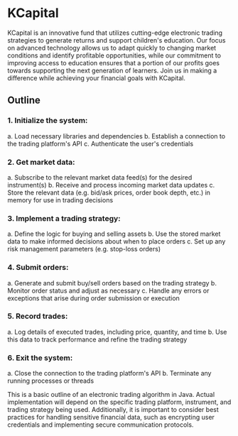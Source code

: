 # KCapital
KCapital is an innovative fund that utilizes cutting-edge electronic trading strategies to generate returns and support children's education. Our focus on advanced technology allows us to adapt quickly to changing market conditions and identify profitable opportunities, while our commitment to improving access to education ensures that a portion of our profits goes towards supporting the next generation of learners. Join us in making a difference while achieving your financial goals with KCapital.

## Outline
### 1. Initialize the system:
a. Load necessary libraries and dependencies
b. Establish a connection to the trading platform's API
c. Authenticate the user's credentials

### 2. Get market data:
a. Subscribe to the relevant market data feed(s) for the desired instrument(s)
b. Receive and process incoming market data updates
c. Store the relevant data (e.g. bid/ask prices, order book depth, etc.) in memory for use in trading decisions

### 3. Implement a trading strategy:
a. Define the logic for buying and selling assets
b. Use the stored market data to make informed decisions about when to place orders
c. Set up any risk management parameters (e.g. stop-loss orders)

### 4. Submit orders:
a. Generate and submit buy/sell orders based on the trading strategy
b. Monitor order status and adjust as necessary
c. Handle any errors or exceptions that arise during order submission or execution

### 5. Record trades:
a. Log details of executed trades, including price, quantity, and time
b. Use this data to track performance and refine the trading strategy

### 6. Exit the system:
a. Close the connection to the trading platform's API
b. Terminate any running processes or threads

This is a basic outline of an electronic trading algorithm in Java. Actual implementation will depend on the specific trading platform, instrument, and trading strategy being used. Additionally, it is important to consider best practices for handling sensitive financial data, such as encrypting user credentials and implementing secure communication protocols.
